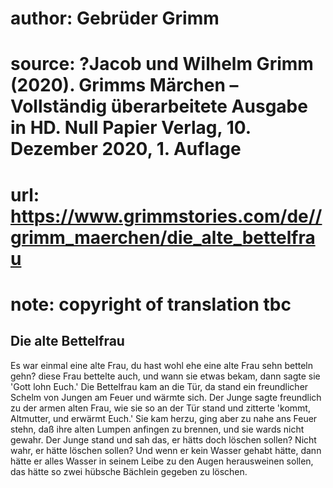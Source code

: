 # author: Gebrüder Grimm
# source: ?Jacob und Wilhelm Grimm (2020). Grimms Märchen – Vollständig überarbeitete Ausgabe in HD. Null Papier Verlag, 10. Dezember 2020, 1. Auflage
# url: https://www.grimmstories.com/de//grimm_maerchen/die_alte_bettelfrau
# note: copyright of translation tbc

## Die alte Bettelfrau 

Es war einmal eine alte Frau, du hast wohl ehe eine alte Frau sehn
betteln gehn? diese Frau bettelte auch, und wann sie etwas bekam, dann
sagte sie 'Gott lohn Euch.' Die Bettelfrau kam an die Tür, da stand
ein freundlicher Schelm von Jungen am Feuer und wärmte sich. Der Junge
sagte freundlich zu der armen alten Frau, wie sie so an der Tür stand
und zitterte 'kommt, Altmutter, und erwärmt Euch.' Sie kam herzu, ging
aber zu nahe ans Feuer stehn, daß ihre alten Lumpen anfingen zu brennen,
und sie wards nicht gewahr. Der Junge stand und sah das, er hätts doch
löschen sollen? Nicht wahr, er hätte löschen sollen? Und wenn er kein
Wasser gehabt hätte, dann hätte er alles Wasser in seinem Leibe zu den
Augen herausweinen sollen, das hätte so zwei hübsche Bächlein gegeben zu
löschen.
